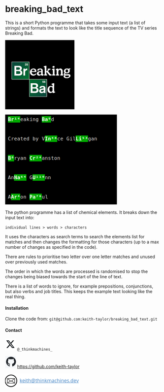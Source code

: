 # breaking_bad_text

This is a short Python programme that takes some input text (a list of strings) and formats the text to look like the title sequence of the TV series Breaking Bad.

![](img/download.png) 

![](img/output.png)  

The python programme has a list of chemical elements. It breaks down the input text into:

`individual lines > words > characters`

It uses the characters as search terms to search the  elements list for matches and then changes the formatting for those characters (up to a max number of changes as specified in the code). 

There are rules to prioritise two letter over one letter matches and unused over previously used matches. 

The order in which the words are processed is randomised to stop the changes being biased towards the start of the line of text.

There is a list of words to ignore, for example prepositions, conjunctions, but also verbs and job titles. This keeps the example text looking like the real thing.  

#### Installation

Clone the code from: `git@github.com:keith-taylor/breaking_bad_text.git`

#### Contact

![twitter](img/twitter.png) `@_thinkmachines_`

![github](img/github.png) https://github.com/keith-taylor 

![](img/email.png) 

 

